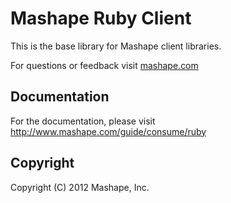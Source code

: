 Mashape Ruby Client
============================================

This is the base library for Mashape client libraries.

For questions or feedback visit [mashape.com](http://mashape.com/)

Documentation
-------------------

For the documentation, please visit http://www.mashape.com/guide/consume/ruby

Copyright
---------------

Copyright (C) 2012 Mashape, Inc.
